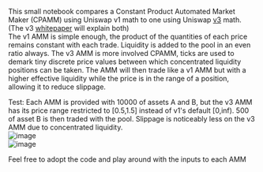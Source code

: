 This small notebook compares a Constant Product Automated Market Maker (CPAMM) using Uniswap v1 math to one using Uniswap [v3](https://uniswap.org/whitepaper-v3.pdf) math. (The v3 [whitepaper](https://uniswap.org/whitepaper-v3.pdf) will explain both)  
The v1 AMM is simple enough, the product of the quantities of each price remains constant with each trade. Liquidity is added to the pool in an even ratio always.
The v3 AMM is more involved CPAMM, ticks are used to demark tiny discrete price values between which concentrated liquidity positions can be taken. The AMM will then trade like a v1 AMM but with a higher effective liquidity while the price is in the range of a position, allowing it to reduce slippage.  

Test:
Each AMM is provided with 10000 of assets A and B, but the v3 AMM has its price range restricted to [0.5,1.5] instead of v1's default [0,inf). 500 of asset B is then traded with the pool.
Slippage is noticeably less on the v3 AMM due to concentrated liquidity.  
![image](https://github.com/user-attachments/assets/b626f8c4-3e71-4b35-a48b-8cece5bfbc25)  
![image](https://github.com/user-attachments/assets/a9e52903-666d-4b9b-9c14-59a36465ecf1)  

Feel free to adopt the code and play around with the inputs to each AMM
